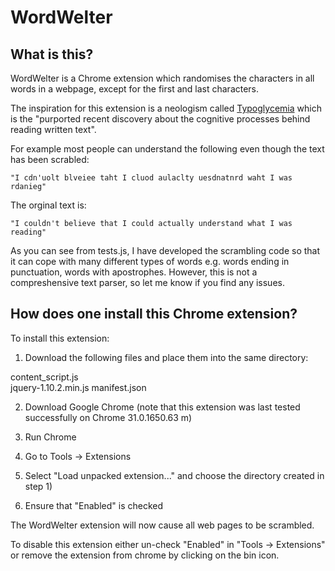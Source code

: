 WordWelter
==========

What is this?
-------------

WordWelter is a Chrome extension which randomises the characters in all words in a webpage, except for the first and last characters.

The inspiration for this extension is a neologism called [Typoglycemia](http://en.wikipedia.org/wiki/Typoglycemia) which is the "purported recent discovery about the cognitive processes behind reading written text".

For example most people can understand the following even though the text has been scrabled:

    "I cdn'uolt blveiee taht I cluod aulaclty uesdnatnrd waht I was rdanieg"

The orginal text is:

    "I couldn't believe that I could actually understand what I was reading"

As you can see from tests.js, I have developed the scrambling code so that it can cope with many different types of words e.g. words ending in punctuation, words with apostrophes. However, this is not a compreshensive text parser, so let me know if you find any issues.

How does one install this Chrome extension?
-------------------------------------------

To install this extension:

1) Download the following files and place them into the same directory:

content_script.js	
jquery-1.10.2.min.js
manifest.json

2) Download Google Chrome (note that this extension was last tested successfully on Chrome 31.0.1650.63 m)

3) Run Chrome

4) Go to Tools -> Extensions

5) Select "Load unpacked extension..." and choose the directory created in step 1)

6) Ensure that "Enabled" is checked

The WordWelter extension will now cause all web pages to be scrambled.

To disable this extension either un-check "Enabled" in "Tools -> Extensions" or remove the extension from chrome by clicking on the bin icon.

